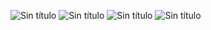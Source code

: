 ![Sin título](https://github.com/Jrodri-19/XamarinForms-Proyecto1/assets/145525087/0d9cff78-6ff2-4c78-a620-f8426fd10031)
![Sin título](https://github.com/Jrodri-19/XamarinForms-Proyecto1/assets/145525087/dcefb04e-d34e-49d8-a1cb-86c21f17c056)
![Sin título](https://github.com/Jrodri-19/XamarinForms-Proyecto1/assets/145525087/356011d1-e553-4d3c-9222-9eed8d762c84)
![Sin título](https://github.com/Jrodri-19/XamarinForms-Proyecto1/assets/145525087/c29ec3de-4959-4f52-bbc9-19724c83f5db)

